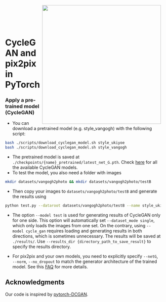 
<img src='imgs/horse2zebra.gif' align="right" width=384>

<br><br><br>

# CycleGAN and pix2pix in PyTorch


### Apply a pre-trained model (CycleGAN)
- You can download a pretrained model (e.g. style_vangogh) with the following script:
```bash
bash ./scripts/download_cyclegan_model.sh style_ukiyoe
bash ./scripts/download_cyclegan_model.sh style_vangogh
```
- The pretrained model is saved at `./checkpoints/{name}_pretrained/latest_net_G.pth`. Check [here](https://github.com/junyanz/pytorch-CycleGAN-and-pix2pix/blob/master/scripts/download_cyclegan_model.sh#L3) for all the available CycleGAN models.
- To test the model, you also need a folder with images
```bash
mkdir datasets/vangogh2photo && mkdir datasets/vangogh2photo/testB
```


- Then copy your images to `datasets/vangogh2photo/testB` and generate the results using
```bash
python test.py --dataroot datasets/vangogh2photo/testB --name style_ukiyoe_pretrained --model test --no_dropout --preprocess none --display_winsize 640
```
- The option `--model test` is used for generating results of CycleGAN only for one side. This option will automatically set `--dataset_mode single`, which only loads the images from one set. On the contrary, using `--model cycle_gan` requires loading and generating results in both directions, which is sometimes unnecessary. The results will be saved at `./results/`. Use `--results_dir {directory_path_to_save_result}` to specify the results directory.

- For pix2pix and your own models, you need to explicitly specify `--netG`, `--norm`, `--no_dropout` to match the generator architecture of the trained model. See this [FAQ](https://github.com/junyanz/pytorch-CycleGAN-and-pix2pix/blob/master/docs/qa.md#runtimeerror-errors-in-loading-state_dict-812-671461-296) for more details.

## Acknowledgments
Our code is inspired by [pytorch-DCGAN](https://github.com/pytorch/examples/tree/master/dcgan).
